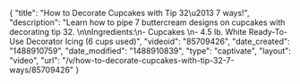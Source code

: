 {
    "title": "How to Decorate Cupcakes with Tip 32\u2013 7 ways!",
    "description": "Learn how to pipe 7 buttercream designs on cupcakes with decorating tip 32. \n\nIngredients:\n- Cupcakes \n- 4.5 lb. White Ready-To-Use Decorator Icing (6 cups used)",
    "videoid": "85709426",
    "date_created": "1488910759",
    "date_modified": "1488910839",
    "type": "captivate",
    "layout": "video",
    "url": "\/v\/how-to-decorate-cupcakes-with-tip-32-7-ways\/85709426"
}